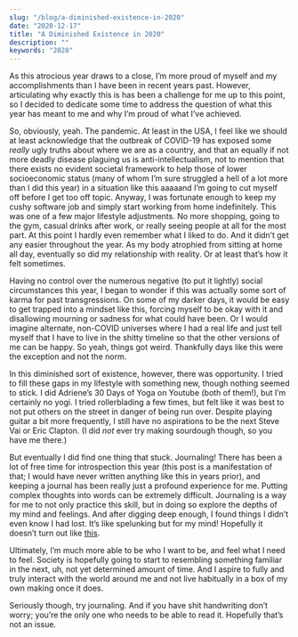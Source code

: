 ```yaml
---
slug: "/blog/a-diminished-existence-in-2020"
date: "2020-12-17"
title: "A Diminished Existence in 2020"
description: ""
keywords: "2020"
---
```


As this atrocious year draws to a close, I’m more proud of myself and my accomplishments than I have been in recent years past. However, articulating why exactly this is has been a challenge for me up to this point, so I decided to dedicate some time to address the question of what this year has meant to me and why I’m proud of what I’ve achieved.

So, obviously, yeah. The pandemic. At least in the USA, I feel like we should at least acknowledge that the outbreak of COVID-19 has exposed some *really* ugly truths about where we are as a country, and that an equally if not more deadly disease plaguing us is anti-intellectualism, not to mention that there exists no evident societal framework to help those of lower socioeconomic status (many of whom I’m sure struggled a hell of a lot more than I did this year) in a situation like this aaaaand I’m going to cut myself off before I get too off topic. Anyway, I was fortunate enough to keep my cushy software job and simply start working from home indefinitely. This was one of a few major lifestyle adjustments. No more shopping, going to the gym, casual drinks after work, or really seeing people at all for the most part. At this point I hardly even remember what I liked to do. And it didn’t get any easier throughout the year. As my body atrophied from sitting at home all day, eventually so did my relationship with reality. Or at least that’s how it felt sometimes. 

Having no control over the numerous negative (to put it lightly) social circumstances this year, I began to wonder if this was actually some sort of karma for past transgressions. On some of my darker days, it would be easy to get trapped into a mindset like this, forcing myself to be okay with it and disallowing mourning or sadness for what could have been. Or I would imagine alternate, non-COVID universes where I had a real life and just tell myself that I have to live in the shitty timeline so that the other versions of me can be happy. So yeah, things got weird. Thankfully days like this were the exception and not the norm.

In this diminished sort of existence, however, there was opportunity. I tried to fill these gaps in my lifestyle with something new, though nothing seemed to stick. I did Adriene’s 30 Days of Yoga on Youtube (both of them!), but I’m certainly no yogi. I tried rollerblading a few times, but felt like it was best to not put others on the street in danger of being run over. Despite playing guitar a bit more frequently, I still have no aspirations to be the next Steve Vai or Eric Clapton. (I did *not* ever try making sourdough though, so you have me there.)

But eventually I did find one thing that stuck. Journaling! There has been a lot of free time for introspection this year (this post is a manifestation of that; I would have never written anything like this in years prior), and keeping a journal has been really just a profound experience for me. Putting complex thoughts into words can be extremely difficult. Journaling is a way for me to not only practice this skill, but in doing so explore the depths of my mind and feelings. And after digging deep enough, I found things I didn’t even know I had lost. It’s like spelunking but for my mind! Hopefully it doesn’t turn out like <a href="https://en.wikipedia.org/wiki/The_Descent" target="_blank" rel="noreferrer">this</a>. 

Ultimately, I’m much more able to be who I want to be, and feel what I need to feel. Society is hopefully going to start to resembling something familiar in the next, uh, not yet determined amount of time. And I aspire to fully and truly interact with the world around me and not live habitually in a box of my own making once it does.

Seriously though, try journaling. And if you have shit handwriting don’t worry; you’re the only one who needs to be able to read it. Hopefully that’s not an issue.